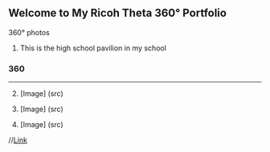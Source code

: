 ## Welcome to My Ricoh Theta 360° Portfolio
 
 
 
 
 
360° photos

1. This is the high school pavilion in my school
### 360

<script src="//360.vizor.io/scripts/embed.js" data-vizorurl="https://360.vizor.io/embed/v/grrva" ></script>

***

2. [Image]
(src)

3. [Image]
(src)

4. [Image]
(src)

//[Link](Url)
```
